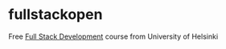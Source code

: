 # fullstackopen
Free [Full Stack Development](https://fullstackopen.com/en/) course from University of Helsinki

